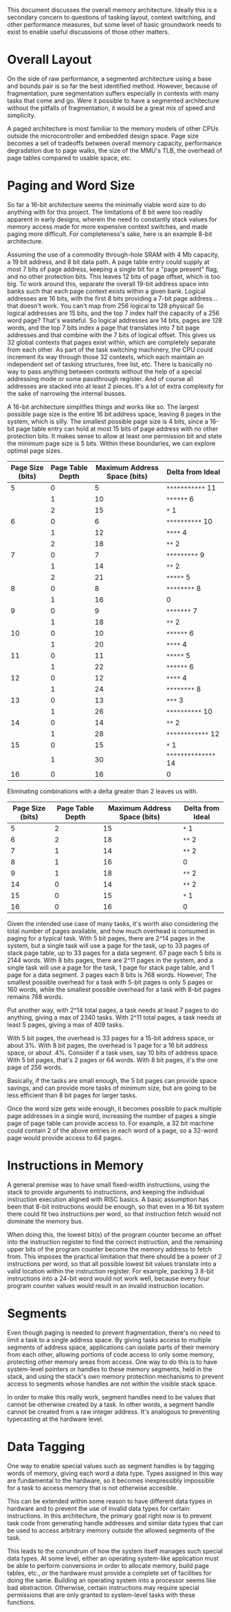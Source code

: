 This document discusses the overall memory architecture.  Ideally this is a secondary concern to questions of tasking layout, context switching, and other performance measures, but some level of basic groundwork needs to exist to enable useful discussions of those other matters.

# Overall Layout

On the side of raw performance, a segmented architecture using a base and bounds pair is so far the best identified method.  However, because of fragmentation, pure segmentation suffers especially in contexts with many tasks that come and go.  Were it possible to have a segmented architecture without the pitfalls of fragmentation, it would be a great mix of speed and simplicity.

A paged architecture is most familiar to the memory models of other CPUs outside the microcontroller and embedded design space.  Page size becomes a set of tradeoffs between overall memory capacity, performance degradation due to page walks, the size of the MMU's TLB, the overhead of page tables compared to usable space, etc.

# Paging and Word Size

So far a 16-bit architecture seems the minimally viable word size to do anything with for this project.  The limitations of 8 bit were too readily apparent in early designs, wherein the need to constantly stack values for memory access made for more expensive context switches, and made paging more difficult.  For completeness's sake, here is an example 8-bit architecture.

Assuming the use of a commodity through-hole SRAM with 4 Mb capacity, a 19 bit address, and 8 bit data path.  A page table entry could supply at most 7 bits of page address, keeping a single bit for a "page present" flag, and no other protection bits.  This leaves 12 bits of page offset, which is too big.  To work around this, separate the overall 19-bit address space into banks such that each page context exists within a given bank.  Logical addresses are 16 bits, with the first 8 bits providing a 7-bit page address... that doesn't work.  You can't map from 256 logical to 128 physical!  So logical addresses are 15 bits, and the top 7 index half the capacity of a 256 word page?  That's wasteful.  So logical addresses are 14 bits, pages are 128 words, and the top 7 bits index a page that translates into 7 bit page addresses and that combine with the 7 bits of logical offset.  This gives us 32 global contexts that pages exist within, which are completely separate from each other.  As part of the task switching machinery, the CPU could increment its way through those 32 contexts, which each maintain an independent set of tasking structures, free list, etc.  There is basically no way to pass anything between contexts without the help of a special addressing mode or some passthrough register.  And of course all addresses are stacked into at least 2 pieces.  It's a lot of extra complexity for the sake of narrowing the internal busses.

A 16-bit architecture simplifies things and works like so.  The largest possible page size is the entire 16 bit address space, leaving 8 pages in the system, which is silly.  The smallest possible page size is 4 bits, since a 16-bit page table entry can hold at most 15 bits of page address with no other protection bits.  It makes sense to allow at least one permission bit and state the minimum page size is 5 bits.  Within these boundaries, we can explore optimal page sizes.

| Page Size (bits)	| Page Table Depth	| Maximum Address Space (bits)	| Delta from Ideal
| ---                | ---                | ---                            | ---
| 5			         | 0			         | 5				                  | `***********` 11
|                    | 1			         | 10				                  | `******` 6
|                    | 2			         | 15				                  | `*` 1
| 6			         | 0			         | 6				                  | `**********` 10
|                    | 1		      	   | 12				                  | `****` 4
|                    | 2			         | 18				                  | `**` 2
| 7			         | 0			         | 7				                  | `*********` 9
|                    | 1			         | 14				                  | `**` 2
|			            | 2			         | 21				                  | `*****` 5
| 8			         | 0			         | 8				                  | `********` 8
|			            | 1			         | 16				                  | 0
| 9			         | 0			         | 9				                  | `*******` 7
|			            | 1			         | 18				                  | `**` 2
| 10			         | 0			         | 10				                  | `******` 6
|			            | 1			         | 20				                  | `****` 4
| 11			         | 0			         | 11				                  | `*****` 5
|			            | 1			         | 22				                  | `******` 6
| 12			         | 0			         | 12				                  | `****` 4
|			            | 1			         | 24				                  | `********` 8
| 13			         | 0			         | 13				                  | `***` 3
|			            | 1			         | 26				                  | `**********` 10
| 14			         | 0			         | 14				                  | `**` 2
|			            | 1			         | 28				                  | `************` 12
| 15			         | 0			         | 15				                  | `*` 1
|			            | 1			         | 30				                  | `**************` 14
| 16			         | 0			         | 16				                  | 0

Eliminating combinations with a delta greater than 2 leaves us with.

| Page Size (bits)	| Page Table Depth	| Maximum Address Space (bits)	| Delta from Ideal
|---                 |---                 |---                             |---
| 5			         | 2			         | 15				                  | `*` 1
| 6			         | 2			         | 18				                  | `**` 2
| 7			         | 1			         | 14				                  | `**` 2
| 8			         | 1			         | 16				                  | 0
| 9			         | 1			         | 18				                  | `**` 2
| 14			         | 0			         | 14				                  | `**` 2
| 15			         | 0			         | 15				                  | `*` 1
| 16			         | 0			         | 16				                  | 0

Given the intended use case of many tasks, it's worth also considering the total number of pages available, and how much overhead is consumed in paging for a typical task.  With 5 bit pages, there are 2^14 pages in the system, but a single task will use a page for the task, up to 33 pages of stack page table, up to 33 pages for a data segment.  67 page each 5 bits is 2144 words.  With 8 bits pages, there are 2^11 pages in the system, and a single task will use a page for the task, 1 page for stack page table, and 1 page for a data segment.  3 pages each 8 bits is 768 words.  However, The smallest possible overhead for a task with 5-bit pages is only 5 pages or 160 words, while the smallest possible overhead for a task with 8-bit pages remains 768 words.

Put another way, with 2^14 total pages, a task needs at least 7 pages to do anything, giving a max of 2340 tasks.  With 2^11 total pages, a task needs at least 5 pages, giving a max of 409 tasks.

With 5 bit pages, the overhead is 33 pages for a 15-bit address space, or about 3%.  With 8 bit pages, the overhead is 1 page for a 16 bit address space, or about .4%.  Consider if a task uses, say 10 bits of address space.  With 5 bit pages, that's 2 pages or 64 words.  With 8 bit pages, it's the one page of 256 words.

Basically, if the tasks are small enough, the 5 bit pages can provide space savings, and can provide more tasks of minimum size, but are going to be less efficient than 8 bit pages for larger tasks.

Once the word size gets wide enough, it becomes possible to pack multiple page addresses in a single word, increasing the number of pages a single page of page table can provide access to.  For example, a 32 bit machine could contain 2 of the above entries in each word of a page, so a 32-word page would provide access to 64 pages.

# Instructions in Memory

A general premise was to have small fixed-width instructions, using the stack to provide arguments to instructions, and keeping the individual instruction execution aligned with RISC basics.  A basic assumption has been that 8-bit instructions would be enough, so that even in a 16 bit system there could fit two instructions per word, so that instruction fetch would not dominate the memory bus.

When doing this, the lowest bit(s) of the program counter become an offset into the instruction register to find the correct instruction, and the remaining upper bits of the program counter become the memory address to fetch from.  This imposes the practical limitation that there should be a power of 2 instructions per word, so that all possible lowest bit values translate into a valid location within the instruction register.  For example, packing 3 8-bit instructions into a 24-bit word would not work well, because every four program counter values would result in an invalid instruction location.

# Segments

Even though paging is needed to prevent fragmentation, there's no need to limit a task to a single address space.  By giving tasks access to multiple segments of address space, applications can isolate parts of their memory from each other, allowing portions of code access to only some memory, protecting other memory areas from access.  One way to do this is to have system-level pointers or handles to these memory segments, held in the stack, and using the stack's own memory protection mechanisms to prevent access to segments whose handles are not within the visible stack space.

In order to make this really work, segment handles need to be values that cannot be otherwise created by a task.  In other words, a segment handle cannot be created from a raw integer address.  It's analogous to preventing typecasting at the hardware level.

# Data Tagging

One way to enable special values such as segment handles is by tagging words of memory, giving each word a data type.  Types assigned in this way are fundamental to the hardware, so it becomes inexpressibly impossible for a task to access memory that is not otherwise accesible.

This can be extended within some reason to have different data types in hardware and to prevent the use of invalid data types for certain instructions.  In this architecture, the primary goal right now is to prevent task code from generating handle addresses and similar data types that can be used to access arbitrary memory outside the allowed segments of the task.

This leads to the conundrum of how the system itself manages such special data types.  At some level, either an operating system-like application must be able to perform conversions in order to allocate memory, build page tables, etc., or the hardware must provide a complete set of facilities for doing the same.  Building an operating system into a processor seems like bad abstraction.  Otherwise, certain instructions may require special permissions that are only granted to system-level tasks with these functions.
